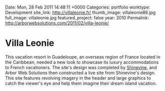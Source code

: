 Date: Mon, 28 Feb 2011 14:48:11 +0000
Categories: portfolio
worktype: Development
site_link: http://villaleonie.fr/
thumb_image: villaleonie86.jpg
full_image: villaleonie.jpg
featured_project: false
year: 2010
Permalink: http://arborwebsolutions.com/2011/02/villa-leonie/

# Villa Leonie

This vacation resort in Guadeloupe, an overseas region of France located
in the Caribbean, needed a new look to showcase its luxury
accommodations to French vacationers. The site's design was completed by
[Shinevine][], and Arbor Web Solutions then constructed a live site from
Shinevine's design. This site features revolving imagery in the header
and large graphics to catch the viewer's eye and help them imagine their
dream island vacation.

  [Shinevine]: http://www.shinevine.com
